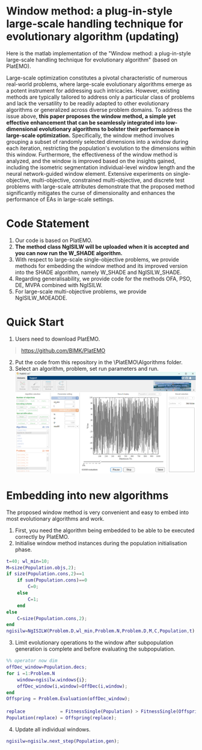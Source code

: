 # Window method: a plug-in-style large-scale handling technique for evolutionary algorithm (updating)
Here is the matlab implementation of the "Window method: a plug-in-style large-scale handling technique for evolutionary algorithm" (based on PlatEMO).

Large-scale optimization constitutes a pivotal characteristic of numerous real-world problems, where large-scale evolutionary algorithms emerge as a potent instrument for addressing such intricacies.
However, existing methods are typically tailored to address only a particular class of problems and lack the versatility to be readily adapted to other evolutionary algorithms or generalized across diverse problem domains.
To address the issue above, **this paper proposes the window method, a simple yet effective enhancement that can be seamlessly integrated into low-dimensional evolutionary algorithms to bolster their performance in large-scale optimization.** Specifically, the window method involves grouping a subset of randomly selected dimensions into a window during each iteration, restricting the population's evolution to the dimensions within this window. 
Furthermore, the effectiveness of the window method is analyzed, and the window is improved based on the insights gained, including the isometric segmentation individual-level window length and the neural network-guided window element. Extensive experiments on single-objective, multi-objective, constrained multi-objective, and discrete test problems with large-scale attributes demonstrate that the proposed method significantly mitigates the curse of dimensionality and enhances the performance of EAs in large-scale settings.

# Code Statement
1. Our code is based on PlatEMO.
2. **The method class NgISILW will be uploaded when it is accepted and you can now run the W_SHADE algorithm.**
3. With respect to large-scale single-objective problems, we provide methods for embedding the window method and its improved version into the SHADE algorithm, namely W_SHADE and NgISILW_SHADE.
4. Regarding generalisability, we provide code for the methods OFA, PSO, DE, MVPA combined with NgISILW.
5. For large-scale multi-objective problems, we provide NgISILW_MOEADDE.

# Quick Start
1. Users need to download PlatEMO.
> https://github.com/BIMK/PlatEMO
2. Put the code from this repository in the \PlatEMO\Algorithms folder.
3. Select an algorithm, problem, set run parameters and run.
![alt text](image.png)

# Embedding into new algorithms
The proposed window method is very convenient and easy to embed into most evolutionary algorithms and work.
1. First, you need the algorithm being embedded to be able to be executed correctly by PlatEMO.
2. Initialise window method instances during the population initialisation phase.
``` matlab
t=40; wl_min=10;
M=size(Population.objs,2);
if size(Population.cons,2)==1
    if sum(Population.cons)==0
        C=0;
    else
        C=1;
    end
else
    C=size(Population.cons,2);
end
ngisilw=NgISILW(Problem.D,wl_min,Problem.N,Problem.D,M,C,Population,t);
```
3. Limit evolutionary operations to the window after subpopulation generation is complete and before evaluating the subpopulation.
``` matlab
%% operator now dim
offDec_window=Population.decs;
for i =1:Problem.N
    window=ngisilw.windows{i};
    offDec_window(i,window)=OffDec(i,window);
end
Offspring = Problem.Evaluation(offDec_window);

replace             = FitnessSingle(Population) > FitnessSingle(Offspring);
Population(replace) = Offspring(replace);
```
4. Update all individual windows.
``` matlab
ngisilw=ngisilw.next_step(Population,gen);
```
